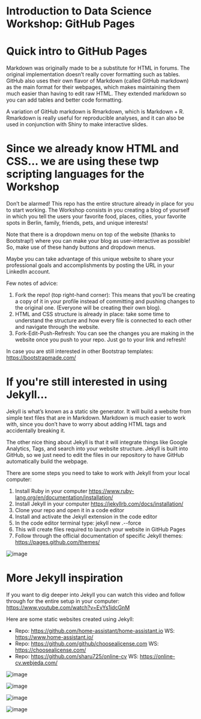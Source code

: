 # Introduction to Data Science Workshop: GitHub Pages

# Quick intro to GitHub Pages

Markdown was originally made to be a substitute for HTML in forums. The original implementation doesn’t really cover formatting such as tables.
GitHub also uses their own flavor of Markdown (called GitHub markdown) as the main format for their webpages, which makes maintaining them much easier than having to edit raw HTML. They extended markdown so you can add tables and better code formatting.

A variation of GitHub markdown is Rmarkdown, which is Markdown + R. Rmarkdown is really useful for reproducible analyses, and it can also be used in conjunction with Shiny to make interactive slides.

# Since we already know HTML and CSS… we are using these twp scripting languages for the Workshop

Don’t be alarmed! This repo has the entire structure already in place for you to start working.
The Workshop consists in you creating a blog of yourself in which you tell the users your favorite food, places, cities, your favorite spots in Berlin, family, friends, pets, and unique interests!

Note that there is a dropdown menu on top of the website (thanks to Bootstrap!) where you can make your blog as user-interactive as possible! So, make use of these handy buttons and dropdown menus.

Maybe you can take advantage of this unique website to share your professional goals and accomplishments by posting the URL in your LinkedIn account.

Few notes of advice:
1. Fork the repo! (top right-hand corner): This means that you’ll be creating a copy of it in your profile instead of committing and pushing changes to the original one. (Everyone will be creating their own blog).
2. HTML and CSS structure is already in place: take some time to understand the structure and how every file is connected to each other and navigate through the website.
3. Fork-Edit-Push-Refresh: You can see the changes you are making in the website once you push to your repo. Just go to your link and refresh!

In case you are still interested in other Bootstrap templates: 
https://bootstrapmade.com/

# If you're still interested in using Jekyll...

Jekyll is what’s known as a static site generator. It will build a website from simple text files that are in Markdown. Markdown is much easier to work with, since you don’t have to worry about adding HTML tags and accidentally breaking it.

The other nice thing about Jekyll is that it will integrate things like Google Analytics, Tags, and search into your website structure.
Jekyll is built into GitHub, so we just need to edit the files in our repository to have GitHub automatically build the webpage.

There are some steps you need to take to work with Jekyll from your local computer:
1. Install Ruby in your computer
https://www.ruby-lang.org/en/documentation/installation/
2. Install Jekyll in your computer
https://jekyllrb.com/docs/installation/
3. Clone your repo and open it in a code editor
4. Install and activate the Jekyll extension in the code editor
5. In the code editor terminal type: jekyll new .--force
6. This will create files required to launch your website in GitHub Pages
7. Follow through the official documentation of specific Jekyll themes: 
https://pages.github.com/themes/  

![image](https://user-images.githubusercontent.com/73721626/202047733-5b70f10d-3220-4b23-b45d-0ad8ceaaeaef.png)

# More Jekyll inspiration

If you want to dig deeper into Jekyll you can watch this video and follow through for the entire setup in your computer:
https://www.youtube.com/watch?v=EvYs1idcGnM

Here are some static websites created using Jekyll:
- Repo: https://github.com/home-assistant/home-assistant.io WS: https://www.home-assistant.io/
- Repo: https://github.com/github/choosealicense.com WS: https://choosealicense.com/
- Repo: https://github.com/sharu725/online-cv WS: https://online-cv.webjeda.com/

















![image](https://user-images.githubusercontent.com/73721626/122093340-9b759c80-cdd0-11eb-9e3a-8fb5f29d6445.png)

![image](https://user-images.githubusercontent.com/73721626/122093416-ae886c80-cdd0-11eb-9a04-ebfb9d71c148.png)

![image](https://user-images.githubusercontent.com/73721626/122093482-bcd68880-cdd0-11eb-9dd6-35caac3191c6.png)

![image](https://user-images.githubusercontent.com/73721626/122093624-dd9ede00-cdd0-11eb-8197-773785139070.png)
